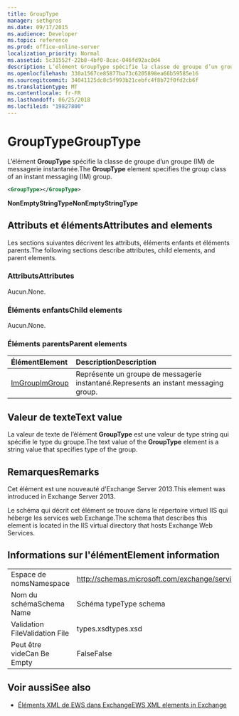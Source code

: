 ```yaml
---
title: GroupType
manager: sethgros
ms.date: 09/17/2015
ms.audience: Developer
ms.topic: reference
ms.prod: office-online-server
localization_priority: Normal
ms.assetid: 5c31552f-22b8-4bf0-8cac-046fd92ac0d4
description: L’élément GroupType spécifie la classe de groupe d’un groupe (IM) de messagerie instantanée.
ms.openlocfilehash: 330a1567ce85877ba73c6205898ea66b59585e16
ms.sourcegitcommit: 34041125dc8c5f993b21cebfc4f8b72f0fd2cb6f
ms.translationtype: MT
ms.contentlocale: fr-FR
ms.lasthandoff: 06/25/2018
ms.locfileid: "19827800"
---
```

# <a name="grouptype"></a><span data-ttu-id="753c1-103">GroupType</span><span class="sxs-lookup"><span data-stu-id="753c1-103">GroupType</span></span>

<span data-ttu-id="753c1-104">L’élément **GroupType** spécifie la classe de groupe d’un groupe (IM) de messagerie instantanée.</span><span class="sxs-lookup"><span data-stu-id="753c1-104">The **GroupType** element specifies the group class of an instant messaging (IM) group.</span></span> 
  
```XML
<GroupType></GroupType>
```

 <span data-ttu-id="753c1-105">**NonEmptyStringType**</span><span class="sxs-lookup"><span data-stu-id="753c1-105">**NonEmptyStringType**</span></span>
## <a name="attributes-and-elements"></a><span data-ttu-id="753c1-106">Attributs et éléments</span><span class="sxs-lookup"><span data-stu-id="753c1-106">Attributes and elements</span></span>

<span data-ttu-id="753c1-107">Les sections suivantes décrivent les attributs, éléments enfants et éléments parents.</span><span class="sxs-lookup"><span data-stu-id="753c1-107">The following sections describe attributes, child elements, and parent elements.</span></span>
  
### <a name="attributes"></a><span data-ttu-id="753c1-108">Attributs</span><span class="sxs-lookup"><span data-stu-id="753c1-108">Attributes</span></span>

<span data-ttu-id="753c1-109">Aucun.</span><span class="sxs-lookup"><span data-stu-id="753c1-109">None.</span></span>
  
### <a name="child-elements"></a><span data-ttu-id="753c1-110">Éléments enfants</span><span class="sxs-lookup"><span data-stu-id="753c1-110">Child elements</span></span>

<span data-ttu-id="753c1-111">Aucun.</span><span class="sxs-lookup"><span data-stu-id="753c1-111">None.</span></span>
  
### <a name="parent-elements"></a><span data-ttu-id="753c1-112">Éléments parents</span><span class="sxs-lookup"><span data-stu-id="753c1-112">Parent elements</span></span>

|<span data-ttu-id="753c1-113">**Élément**</span><span class="sxs-lookup"><span data-stu-id="753c1-113">**Element**</span></span>|<span data-ttu-id="753c1-114">**Description**</span><span class="sxs-lookup"><span data-stu-id="753c1-114">**Description**</span></span>|
|:-----|:-----|
|[<span data-ttu-id="753c1-115">ImGroup</span><span class="sxs-lookup"><span data-stu-id="753c1-115">ImGroup</span></span>](imgroup.md) <br/> |<span data-ttu-id="753c1-116">Représente un groupe de messagerie instantané.</span><span class="sxs-lookup"><span data-stu-id="753c1-116">Represents an instant messaging group.</span></span>  <br/> |
   
## <a name="text-value"></a><span data-ttu-id="753c1-117">Valeur de texte</span><span class="sxs-lookup"><span data-stu-id="753c1-117">Text value</span></span>

<span data-ttu-id="753c1-118">La valeur de texte de l’élément **GroupType** est une valeur de type string qui spécifie le type du groupe.</span><span class="sxs-lookup"><span data-stu-id="753c1-118">The text value of the **GroupType** element is a string value that specifies type of the group.</span></span> 
  
## <a name="remarks"></a><span data-ttu-id="753c1-119">Remarques</span><span class="sxs-lookup"><span data-stu-id="753c1-119">Remarks</span></span>

<span data-ttu-id="753c1-120">Cet élément est une nouveauté d'Exchange Server 2013.</span><span class="sxs-lookup"><span data-stu-id="753c1-120">This element was introduced in Exchange Server 2013.</span></span>
  
<span data-ttu-id="753c1-121">Le schéma qui décrit cet élément se trouve dans le répertoire virtuel IIS qui héberge les services web Exchange.</span><span class="sxs-lookup"><span data-stu-id="753c1-121">The schema that describes this element is located in the IIS virtual directory that hosts Exchange Web Services.</span></span>
  
## <a name="element-information"></a><span data-ttu-id="753c1-122">Informations sur l'élément</span><span class="sxs-lookup"><span data-stu-id="753c1-122">Element information</span></span>

|||
|:-----|:-----|
|<span data-ttu-id="753c1-123">Espace de noms</span><span class="sxs-lookup"><span data-stu-id="753c1-123">Namespace</span></span>  <br/> |http://schemas.microsoft.com/exchange/services/2006/types  <br/> |
|<span data-ttu-id="753c1-124">Nom du schéma</span><span class="sxs-lookup"><span data-stu-id="753c1-124">Schema Name</span></span>  <br/> |<span data-ttu-id="753c1-125">Schéma type</span><span class="sxs-lookup"><span data-stu-id="753c1-125">Type schema</span></span>  <br/> |
|<span data-ttu-id="753c1-126">Validation File</span><span class="sxs-lookup"><span data-stu-id="753c1-126">Validation File</span></span>  <br/> |<span data-ttu-id="753c1-127">types.xsd</span><span class="sxs-lookup"><span data-stu-id="753c1-127">types.xsd</span></span>  <br/> |
|<span data-ttu-id="753c1-128">Peut être vide</span><span class="sxs-lookup"><span data-stu-id="753c1-128">Can Be Empty</span></span>  <br/> |<span data-ttu-id="753c1-129">False</span><span class="sxs-lookup"><span data-stu-id="753c1-129">False</span></span>  <br/> |
   
## <a name="see-also"></a><span data-ttu-id="753c1-130">Voir aussi</span><span class="sxs-lookup"><span data-stu-id="753c1-130">See also</span></span>



- [<span data-ttu-id="753c1-131">Éléments XML de EWS dans Exchange</span><span class="sxs-lookup"><span data-stu-id="753c1-131">EWS XML elements in Exchange</span></span>](ews-xml-elements-in-exchange.md)


